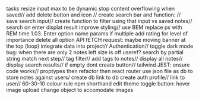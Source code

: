 tasks resize input max to be dynamic
stop content overflowing when saved//
add delete button and icon //
create search bar and function: //
save search input//
create function to filter using that input vs saved notes//
search on enter
displat result
improve styling//
use BEM
replace px with REM
time 1.03.
Enter option
name params if multiple
add rating for level of importance
delete all option
API fETCH request: maybe moving banner at the top (loop)
integrate data into project//
Authentication//
toggle dark mode
bug: when there are only 2 notes left size is off
useref?
search by partial string match next step//
tag filter//
add tags to notes//
display all notes//
display search results//
if empty dont create button//
tailwind
JEST: ensure code works//
proptypes
then refactor 
then react router
use json  file as db to store notes against users/
create db
link to db
create auth profile//
link to user//
60-30-10 colour rule
npm shorthand 
edit
theme toggle button: hover
image upload
change object to accomodate images